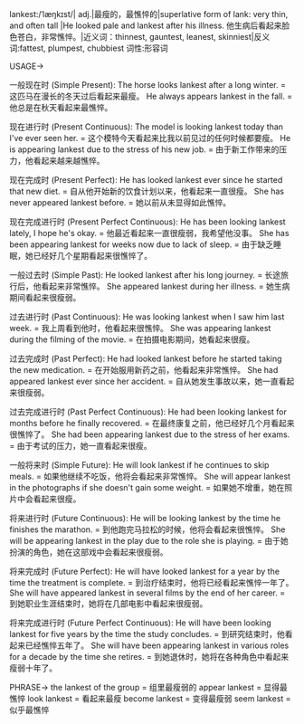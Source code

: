 lankest:/ˈlæŋkɪst/| adj.|最瘦的，最憔悴的|superlative form of lank: very thin, and often tall |He looked pale and lankest after his illness. 他生病后看起来脸色苍白，非常憔悴。|近义词：thinnest, gauntest, leanest, skinniest|反义词:fattest, plumpest, chubbiest
词性:形容词

USAGE->

一般现在时 (Simple Present):
The horse looks lankest after a long winter. = 这匹马在漫长的冬天过后看起来最瘦。
He always appears lankest in the fall. = 他总是在秋天看起来最憔悴。

现在进行时 (Present Continuous):
The model is looking lankest today than I've ever seen her. = 这个模特今天看起来比我以前见过的任何时候都要瘦。
He is appearing lankest due to the stress of his new job. = 由于新工作带来的压力，他看起来越来越憔悴。

现在完成时 (Present Perfect):
He has looked lankest ever since he started that new diet. = 自从他开始新的饮食计划以来，他看起来一直很瘦。
She has never appeared lankest before. = 她以前从未显得如此憔悴。

现在完成进行时 (Present Perfect Continuous):
He has been looking lankest lately, I hope he's okay. = 他最近看起来一直很瘦弱，我希望他没事。
She has been appearing lankest for weeks now due to lack of sleep. = 由于缺乏睡眠，她已经好几个星期看起来很憔悴了。

一般过去时 (Simple Past):
He looked lankest after his long journey. = 长途旅行后，他看起来非常憔悴。
She appeared lankest during her illness. = 她生病期间看起来很瘦弱。

过去进行时 (Past Continuous):
He was looking lankest when I saw him last week. = 我上周看到他时，他看起来很憔悴。
She was appearing lankest during the filming of the movie. = 在拍摄电影期间，她看起来很瘦。

过去完成时 (Past Perfect):
He had looked lankest before he started taking the new medication. = 在开始服用新药之前，他看起来非常憔悴。
She had appeared lankest ever since her accident. = 自从她发生事故以来，她一直看起来很瘦弱。

过去完成进行时 (Past Perfect Continuous):
He had been looking lankest for months before he finally recovered. = 在最终康复之前，他已经好几个月看起来很憔悴了。
She had been appearing lankest due to the stress of her exams. = 由于考试的压力，她一直看起来很瘦。

一般将来时 (Simple Future):
He will look lankest if he continues to skip meals. = 如果他继续不吃饭，他将会看起来非常憔悴。
She will appear lankest in the photographs if she doesn't gain some weight. = 如果她不增重，她在照片中会看起来很瘦。

将来进行时 (Future Continuous):
He will be looking lankest by the time he finishes the marathon. = 到他跑完马拉松的时候，他将会看起来很憔悴。
She will be appearing lankest in the play due to the role she is playing. = 由于她扮演的角色，她在这部戏中会看起来很瘦弱。

将来完成时 (Future Perfect):
He will have looked lankest for a year by the time the treatment is complete. = 到治疗结束时，他将已经看起来憔悴一年了。
She will have appeared lankest in several films by the end of her career. = 到她职业生涯结束时，她将在几部电影中看起来很瘦弱。

将来完成进行时 (Future Perfect Continuous):
He will have been looking lankest for five years by the time the study concludes. = 到研究结束时，他看起来已经憔悴五年了。
She will have been appearing lankest in various roles for a decade by the time she retires. = 到她退休时，她将在各种角色中看起来瘦弱十年了。



PHRASE->
the lankest of the group = 组里最瘦弱的
appear lankest = 显得最憔悴
look lankest = 看起来最瘦
become lankest = 变得最瘦弱
seem lankest = 似乎最憔悴
